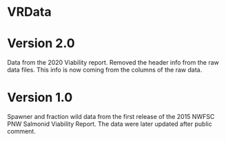 # VRData

# Version 2.0

Data from the 2020 Viability report. Removed the header info from the raw data files. This info is now coming from the columns of the raw data.

# Version 1.0

Spawner and fraction wild data from the first release of the 2015 NWFSC PNW Salmonid Viability Report. The data were later updated after public comment.

